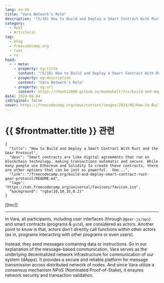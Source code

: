 ```yaml
---
lang: en-US
title: "Vara Network's Role"
description: "(5/10) How to Build and Deploy a Smart Contract With Rust and the Gear Protocol"
category: 
  - Rust
  - Article(s)
tag: 
  - blog
  - freecodecamp.org
  - rust
  - rs
head:
  - - meta:
    - property: og:title
      content: "(5/10) How to Build and Deploy a Smart Contract With Rust and the Gear Protocol"
    - property: og:description
      content: "Vara Network's Role"
    - property: og:url
      content: https://chanhi2000.github.io/bookshelf/fcc/build-and-deploy-smart-contract-rust-gear-protocol/vara-networks-role.html
date: 2024-06-04
isOriginal: false
cover: https://freecodecamp.org/news/content/images/2024/06/How-to-Build-and-Deploy-a-Smart-Contract-With-Rust-and-the-Gear-Protocol-Cover.png
---
```


# {{ $frontmatter.title }} 관련

```component VPCard
{
  "title": "How to Build and Deploy a Smart Contract With Rust and the Gear Protocol",
  "desc": "Smart contracts are like digital agreements that run on blockchain technology, making transactions automatic and secure. While many people use Ethereum and Solidity to create these contracts, there are other options that can be just as powerful.  One...",
  "link": "/freecodecamp.org/build-and-deploy-smart-contract-rust-gear-protocol/README.md",
  "logo": "https://cdn.freecodecamp.org/universal/favicons/favicon.ico",
  "background": "rgba(10,10,35,0.2)"
}
```

[[toc]]

---

<SiteInfo
  name="How to Build and Deploy a Smart Contract With Rust and the Gear Protocol"
  desc="Smart contracts are like digital agreements that run on blockchain technology, making transactions automatic and secure. While many people use Ethereum and Solidity to create these contracts, there are other options that can be just as powerful.  One..."
  url="https://freecodecamp.org/news/build-and-deploy-smart-contract-rust-gear-protocol#heading-vara-networks-role"
  logo="https://cdn.freecodecamp.org/universal/favicons/favicon.ico"
  preview="https://freecodecamp.org/news/content/images/2024/06/How-to-Build-and-Deploy-a-Smart-Contract-With-Rust-and-the-Gear-Protocol-Cover.png"/>

In Vara, all participants, including user interfaces (through `@gear-js/api`) and smart contracts (programs & `gstd`), are considered as actors. Another point to know is that, actors don't directly call functions within other actors (as in, programs interacting with other programs or even users).

Instead, they send messages containing data or instructions. So in our explanation of the message-based communication, Vara serves as the underlying decentralized network infrastructure for communication of our system (dApps). It provides a secure and reliable platform for message transmission across distributed network of nodes. And since Vara utilize a consensus mechanism NPoS (Nominated Proof-of-Stake), it ensures network security and transaction validation.
